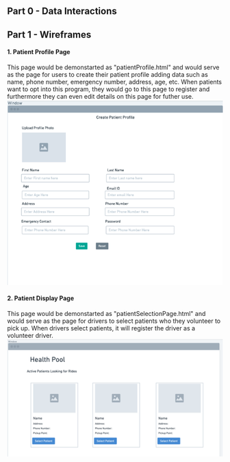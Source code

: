 ## Part 0 - Data Interactions

## Part 1 - Wireframes

#### 1. Patient Profile Page 

This page would be demonstarted as "patientProfile.html" and would serve as the page for users to create their patient profile adding data such as name, phone number, emergency number, address, age, etc. When patients want to opt into this program, they would go to this page to register and furthermore they can even edit details on this page for futher use.
![Patient Profile](images/wireframe1.png)

#### 2. Patient Display Page

This page would be demonstarted as "patientSelectionPage.html" and would serve as the page for drivers to select patients who they volunteer to pick up. When drivers select patients, it will register the driver as a volunteer driver.
![Patient Profile](images/wireframe2.png)
